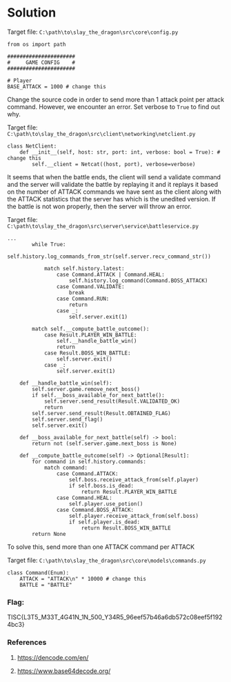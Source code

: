 # Solution

Target file: `C:\path\to\slay_the_dragon\src\core\config.py`

```
from os import path

######################
#     GAME CONFIG    #
######################

# Player
BASE_ATTACK = 1000 # change this
```

Change the source code in order to send more than 1 attack point per attack command. However, we encounter an error. Set verbose to `True` to find out why.

Target file: `C:\path\to\slay_the_dragon\src\client\networking\netclient.py`

```
class NetClient:
    def __init__(self, host: str, port: int, verbose: bool = True): # change this
        self.__client = Netcat((host, port), verbose=verbose)
```

It seems that when the battle ends, the client will send a validate command and the server will validate the battle by replaying it and it replays it based on the number of ATTACK commands we have sent as the client along with the ATTACK statistics that the server has which is the unedited version. If the battle is not won properly, then the server will throw an error. 

Target file: `C:\path\to\slay_the_dragon\src\server\service\battleservice.py`

```
...
        while True:
            self.history.log_commands_from_str(self.server.recv_command_str())

            match self.history.latest:
                case Command.ATTACK | Command.HEAL:
                    self.history.log_command(Command.BOSS_ATTACK)
                case Command.VALIDATE:
                    break
                case Command.RUN:
                    return
                case _:
                    self.server.exit(1)

        match self.__compute_battle_outcome():
            case Result.PLAYER_WIN_BATTLE:
                self.__handle_battle_win()
                return
            case Result.BOSS_WIN_BATTLE:
                self.server.exit()
            case _:
                self.server.exit(1)

    def __handle_battle_win(self):
        self.server.game.remove_next_boss()
        if self.__boss_available_for_next_battle():
            self.server.send_result(Result.VALIDATED_OK)
            return
        self.server.send_result(Result.OBTAINED_FLAG)
        self.server.send_flag()
        self.server.exit()

    def __boss_available_for_next_battle(self) -> bool:
        return not (self.server.game.next_boss is None)

    def __compute_battle_outcome(self) -> Optional[Result]:
        for command in self.history.commands:
            match command:
                case Command.ATTACK:
                    self.boss.receive_attack_from(self.player)
                    if self.boss.is_dead:
                        return Result.PLAYER_WIN_BATTLE
                case Command.HEAL:
                    self.player.use_potion()
                case Command.BOSS_ATTACK:
                    self.player.receive_attack_from(self.boss)
                    if self.player.is_dead:
                        return Result.BOSS_WIN_BATTLE
        return None
```

To solve this, send more than one ATTACK command per ATTACK

Target file: `C:\path\to\slay_the_dragon\src\core\models\commands.py`

```
class Command(Enum):
    ATTACK = "ATTACK\n" * 10000 # change this
    BATTLE = "BATTLE"
```

### Flag: 

TISC{L3T5_M33T_4G41N_1N_500_Y34R5_96eef57b46a6db572c08eef5f1924bc3}

### References

1. https://dencode.com/en/

2. https://www.base64decode.org/
